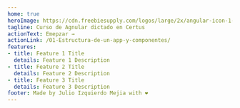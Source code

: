 ```yaml
---
home: true
heroImage: https://cdn.freebiesupply.com/logos/large/2x/angular-icon-1-logo-svg-vector.svg
tagline: Curso de Agnular dictado en Certus
actionText: Emepzar →
actionLink: /01-Estructura-de-un-app-y-componentes/
features:
- title: Feature 1 Title
  details: Feature 1 Description
- title: Feature 2 Title
  details: Feature 2 Description
- title: Feature 3 Title
  details: Feature 3 Description
footer: Made by Julio Izquierdo Mejia with ❤️
---
```

